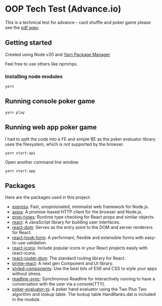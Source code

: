 # OOP Tech Test (Advance.io)
 This is a technical test for advance - card shuffle and poker game please see the [pdf spec]('OOP%20Tech%20Test.pdf')


## Getting started
Created using Node v20 and [Yarn Package Manager](https://www.npmjs.com/package/yarn)

Feel free to use others like npm/npx.

### Installing node modules
```
yarn
```

## Running console poker game
```
yarn play
```

## Running web app poker game

I had to split the code into a FE and simple BE as the poker evaluator library uses the filesystem, which is not supported by the browser.


```
yarn start:api
```
Open another command line window

```
yarn start:app
```


## Packages

Here are the packages used in this project:

- [express](https://expressjs.com/): Fast, unopinionated, minimalist web framework for Node.js.
- [axios](https://axios-http.com/): A promise-based HTTP client for the browser and Node.js.
- [prop-types](https://reactjs.org/docs/typechecking-with-proptypes.html): Runtime type checking for React props and similar objects.
- [react](https://reactjs.org/): A JavaScript library for building user interfaces.
- [react-dom](https://reactjs.org/docs/react-dom.html): Serves as the entry point to the DOM and server renderers for React.
- [react-hook-form](https://react-hook-form.com/): A performant, flexible and extensible forms with easy-to-use validation.
- [react-icons](https://react-icons.github.io/react-icons/): Include popular icons in your React projects easily with react-icons.
- [react-router-dom](https://reactrouter.com/web/guides/quick-start): The standard routing library for React.
- [prime-react](https://www.primefaces.org/primereact-v8/): A next gen Component and UI library.
- [styled-components](https://styled-components.com/): Use the best bits of ES6 and CSS to style your apps without stress.
- [readline-sync](https://github.com/anseki/readline-sync): Synchronous Readline for interactively running to have a conversation with the user via a console(TTY).
- [poker-evaluator-ts](https://github.com/Sukhmai/poker-evaluator): A poker hand evaluator using the Two Plus Two algorithm and lookup table. The lookup table HandRanks.dat is included in the module.